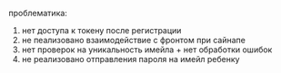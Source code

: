 проблематика:
1. нет доступа к токену после регистрации
2. не пеализовано взаимодействие с фронтом при сайнапе
3. нет проверок на уникальность имейла + нет обработки ошибок
4. не реализовано отправления пароля на имейл ребенку 